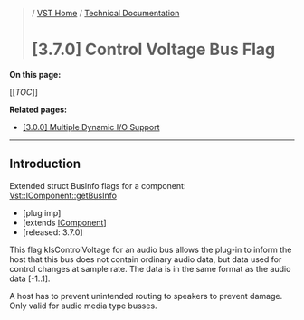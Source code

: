 >/ [VST Home](../../../Index.md) / [Technical Documentation](../../Index.md)
>
># [3.7.0] Control Voltage Bus Flag

**On this page:**

[[_TOC_]]

**Related pages:**

- [[3.0.0] Multiple Dynamic I/O Support](../3.0.0/Multiple+Dynamic+IO.md)

---

## Introduction

 Extended struct BusInfo flags for a component: [Vst::IComponent::getBusInfo](https://steinbergmedia.github.io/vst3_doc/vstsdk/classSteinberg_1_1Vst_1_1Component.html#acf3030d7cf275010945d97a071abd2d8)

- [plug imp]
- [extends [IComponent](https://steinbergmedia.github.io/vst3_doc/vstinterfaces/classSteinberg_1_1Vst_1_1IComponent.html)]
- [released: 3.7.0]

This flag kIsControlVoltage for an audio bus allows the plug-in to inform the host that this bus does not contain ordinary audio data, but data used for control changes at sample rate. The data is in the same format as the audio data [-1..1].

A host has to prevent unintended routing to speakers to prevent damage.<br>
Only valid for audio media type busses.